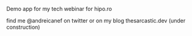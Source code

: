 Demo app for my tech webinar for hipo.ro 

find me @andreicanef on twitter or on my blog thesarcastic.dev (under construction)
